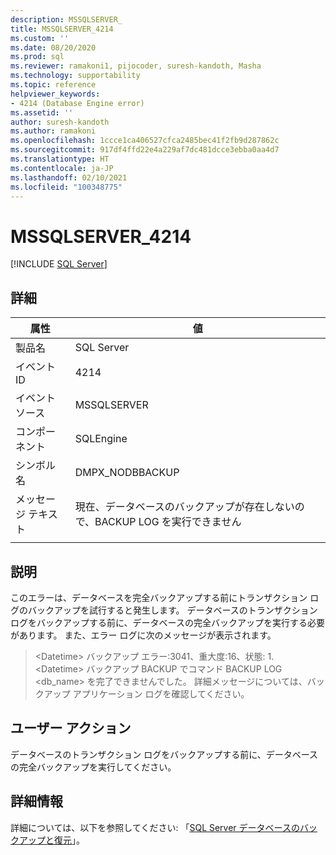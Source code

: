 ```yaml
---
description: MSSQLSERVER_
title: MSSQLSERVER_4214
ms.custom: ''
ms.date: 08/20/2020
ms.prod: sql
ms.reviewer: ramakoni1, pijocoder, suresh-kandoth, Masha
ms.technology: supportability
ms.topic: reference
helpviewer_keywords:
- 4214 (Database Engine error)
ms.assetid: ''
author: suresh-kandoth
ms.author: ramakoni
ms.openlocfilehash: 1ccce1ca406527cfca2485bec41f2fb9d287862c
ms.sourcegitcommit: 917df4ffd22e4a229af7dc481dcce3ebba0aa4d7
ms.translationtype: HT
ms.contentlocale: ja-JP
ms.lasthandoff: 02/10/2021
ms.locfileid: "100348775"
---
```

# <a name="mssqlserver_4214"></a>MSSQLSERVER_4214
 [!INCLUDE [SQL Server](../../includes/applies-to-version/sqlserver.md)]

## <a name="details"></a>詳細

|属性|値|
|---|---|
|製品名|SQL Server|
|イベント ID|4214|
|イベント ソース|MSSQLSERVER|
|コンポーネント|SQLEngine|
|シンボル名|DMPX_NODBBACKUP|
|メッセージ テキスト|現在、データベースのバックアップが存在しないので、BACKUP LOG を実行できません|
||

## <a name="explanation"></a>説明

このエラーは、データベースを完全バックアップする前にトランザクション ログのバックアップを試行すると発生します。 データベースのトランザクション ログをバックアップする前に、データベースの完全バックアップを実行する必要があります。 また、エラー ログに次のメッセージが表示されます。

> \<Datetime> バックアップ    エラー:3041、重大度:16、状態: 1.  
\<Datetime>  バックアップ     BACKUP でコマンド BACKUP LOG \<db_name> を完了できませんでした。 詳細メッセージについては、バックアップ アプリケーション ログを確認してください。

## <a name="user-action"></a>ユーザー アクション

データベースのトランザクション ログをバックアップする前に、データベースの完全バックアップを実行してください。

## <a name="more-information"></a>詳細情報

詳細については、以下を参照してください: 「[SQL Server データベースのバックアップと復元](../backup-restore/back-up-and-restore-of-sql-server-databases.md)」。